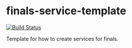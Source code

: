 # finals-service-template

[![Build Status](https://travis-ci.com/o-o-overflow/finals-service-template.svg?token=6XM5nywRvLrMFwxAsXj3&branch=master)](https://travis-ci.com/o-o-overflow/finals-service-template)

Template for how to create services for finals.
